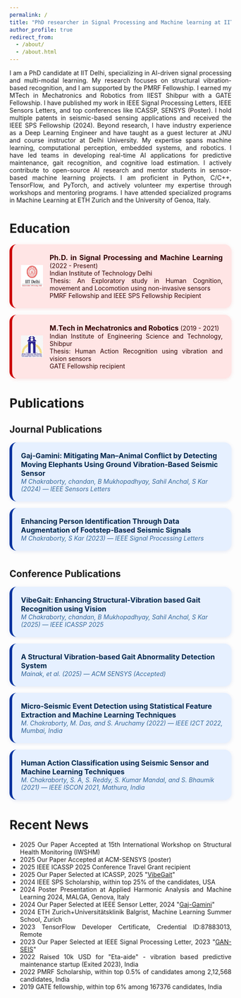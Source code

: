 ```yaml
---
permalink: /
title: "PhD researcher in Signal Processing and Machine learning at IIT Delhi 🤖 "
author_profile: true
redirect_from: 
  - /about/
  - /about.html
---
```


<script src="/assets/js/clippy.js"></script>

<div style="text-align: justify;"> <p> I am a PhD candidate at IIT Delhi, specializing in AI-driven signal processing and multi-modal learning. My research focuses on structural vibration-based recognition, and I am supported by the PMRF Fellowship. I earned my MTech in Mechatronics and Robotics from IIEST Shibpur with a GATE Fellowship. I have published my work in IEEE Signal Processing Letters, IEEE Sensors Letters, and top conferences like ICASSP, SENSYS (Poster). I hold multiple patents in seismic-based sensing applications and received the IEEE SPS Fellowship (2024). Beyond research, I have industry experience as a Deep Learning Engineer and have taught as a guest lecturer at JNU and course instructor at Delhi University. My expertise spans machine learning, computational perception, embedded systems, and robotics. I have led teams in developing real-time AI applications for predictive maintenance, gait recognition, and cognitive load estimation. I actively contribute to open-source AI research and mentor students in sensor-based machine learning projects. I am proficient in Python, C/C++, TensorFlow, and PyTorch, and actively volunteer my expertise through workshops and mentoring programs. I have attended specialized programs in Machine Learning at ETH Zurich and the University of Genoa, Italy. </p>

<style>
  .edu-block {
    display: flex;
    align-items: center;
    padding: 20px;
    margin: 15px 0;
    background-color: #ffe5e5;
    border-left: 6px solid #cc0000;
    box-shadow: 0 2px 8px rgba(204, 0, 0, 0.1);
    border-radius: 16px;
    color: #330000;
  }

  .edu-block img {
    width: 50px;
    height: 50px;
    margin-right: 15px;
    flex-shrink: 0;
  }

  .edu-block strong {
    font-size: 16px;
  }

  .edu-block-container {
    list-style: none;
    padding-left: 0;
  }

  .pub-section {
    margin-bottom: 40px;
  }

  .pub-block {
    display: block;
    text-align: left;
    padding: 20px;
    margin: 15px 0;
    background-color: #e6f0ff;
    border-left: 6px solid #0033A0;
    box-shadow: 0 2px 8px rgba(0, 51, 160, 0.1);
    text-decoration: none;
    color: #00264d;
    transition: 0.3s ease;
    border-radius: 16px;
  }

  .pub-block:hover {
    background-color: #d0e4ff;
  }

  .pub-title {
    font-weight: bold;
    font-size: 16px;
  }

  .pub-meta {
    font-style: italic;
    font-size: 14px;
    color: #336699;
  }
</style>

<h1>Education</h1>

<ul class="edu-block-container">
  <li>
    <div class="edu-block">
      <img src="/assets/iitd_logo.png" alt="IIT Delhi Logo">
      <div>
        <strong>Ph.D. in Signal Processing and Machine Learning</strong> (2022 - Present)<br>
        <a href="https://home.iitd.ac.in/" target="_blank" style="color: inherit; text-decoration: none;">Indian Institute of Technology Delhi</a><br>
        Thesis: An Exploratory study in Human Cognition, movement and Locomotion using non-invasive sensors<br>
        PMRF Fellowship and IEEE SPS Fellowship Recipient
      </div>
    </div>
  </li>

  <li>
    <div class="edu-block">
      <img src="/assets/iiest_logo.png" alt="IIEST Logo">
      <div>
        <strong>M.Tech in Mechatronics and Robotics</strong> (2019 - 2021)<br>
        <a href="https://www.iiests.ac.in/" target="_blank" style="color: inherit; text-decoration: none;">Indian Institute of Engineering Science and Technology, Shibpur</a><br>
        Thesis: Human Action Recognition using vibration and vision sensors<br>
        GATE Fellowship recipient
      </div>
    </div>
  </li>
</ul>

<h1>Publications</h1>

<div class="pub-section">
  <h2>Journal Publications</h2>

  <a class="pub-block" href="https://ieeexplore.ieee.org/document/10634750" target="_blank">
    <div class="pub-title">Gaj-Gamini: Mitigating Man–Animal Conflict by Detecting Moving Elephants Using Ground Vibration‑Based Seismic Sensor</div>
    <div class="pub-meta">M Chakraborty, chandan, B Mukhopadhyay, Sahil Anchal, S Kar (2024) — <em>IEEE Sensors Letters</em></div>
  </a>

  <a class="pub-block" href="https://ieeexplore.ieee.org/document/10314463" target="_blank">
    <div class="pub-title">Enhancing Person Identification Through Data Augmentation of Footstep‑Based Seismic Signals</div>
    <div class="pub-meta">M Chakraborty, S Kar (2023) — <em>IEEE Signal Processing Letters</em></div>
  </a>
</div>

<div class="pub-section">
  <h2>Conference Publications</h2>

  <a class="pub-block" href="https://ieeexplore.ieee.org/stamp/stamp.jsp?arnumber=10888251" target="_blank">
    <div class="pub-title">VibeGait: Enhancing Structural‑Vibration based Gait Recognition using Vision</div>
    <div class="pub-meta">M Chakraborty, chandan, B Mukhopadhyay, Sahil Anchal, S Kar (2025) — <em>IEEE ICASSP 2025</em></div>
  </a>

  <div class="pub-block">
    <div class="pub-title">A Structural Vibration‑based Gait Abnormality Detection System</div>
    <div class="pub-meta">Mainak, et al. (2025) — <em>ACM SENSYS</em> (Accepted)</div>
  </div>

  <a class="pub-block" href="https://ieeexplore.ieee.org/document/9824819" target="_blank">
    <div class="pub-title">Micro‑Seismic Event Detection using Statistical Feature Extraction and Machine Learning Techniques</div>
    <div class="pub-meta">M. Chakraborty, M. Das, and S. Aruchamy (2022) — <em>IEEE I2CT 2022, Mumbai, India</em></div>
  </a>

  <a class="pub-block" href="https://ieeexplore.ieee.org/document/9702317" target="_blank">
    <div class="pub-title">Human Action Classification using Seismic Sensor and Machine Learning Techniques</div>
    <div class="pub-meta">M. Chakraborty, S. A, S. Reddy, S. Kumar Mandal, and S. Bhaumik (2021) — <em>IEEE ISCON 2021, Mathura, India</em></div>
  </a>
</div>

<h1>Recent News</h1>
<ul>
  <li>2025 Our Paper Accepted at 15th International Workshop on Structural Health Monitoring (IWSHM)</li>
  <li>2025 Our Paper Accepted at ACM-SENSYS (poster)</li>
  <li>2025 IEEE ICASSP 2025 Conference Travel Grant recipient</li>
  <li>2025 Our Paper Selected at ICASSP, 2025 "<a href="https://ieeexplore.ieee.org/stamp/stamp.jsp?arnumber=10888251">VibeGait</a>"</li>
  <li>2024 IEEE SPS Scholarship, within top 25% of the candidates, USA</li>
  <li>2024 Poster Presentation at Applied Harmonic Analysis and Machine Learning 2024, MALGA, Genova, Italy</li>
  <li>2024 Our Paper Selected at IEEE Sensor Letter, 2024 "<a href="https://ieeexplore.ieee.org/document/10634750">Gaj-Gamini</a>"</li>
  <li>2024 ETH Zurich+Universitätsklinik Balgrist, Machine Learning Summer School, Zurich</li>
  <li>2023 TensorFlow Developer Certificate, Credential ID:87883013, Remote</li>
  <li>2023 Our Paper Selected at IEEE Signal Processing Letter, 2023 "<a href="https://ieeexplore.ieee.org/document/10314463">GAN-SEIS</a>"</li>
  <li>2022 Raised 10k USD for "Eta-aide" - vibration based predictive maintenance startup (Exited 2023), India</li>
  <li>2022 PMRF Scholarship, within top 0.5% of candidates among 2,12,568 candidates, India</li>
  <li>2019 GATE fellowship, within top 6% among 167376 candidates, India</li>
</ul>
